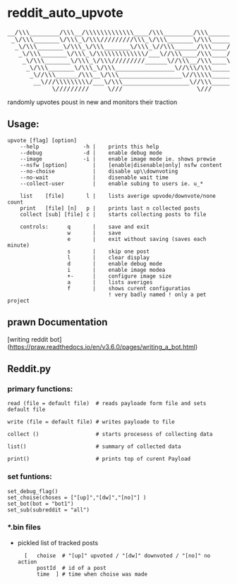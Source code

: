 # reddit\_auto\_upvote
<pre>
__/\\\________/\\\__/\\\\\\\\\\\\\____/\\\________/\\\_______/\\\\\_______/\\\\\\\\\\\\\\\__/\\\\\\\\\\\\\\\_        
 _\/\\\_______\/\\\_\/\\\/////////\\\_\/\\\_______\/\\\_____/\\\///\\\____\///////\\\/////__\/\\\///////////__       
  _\/\\\_______\/\\\_\/\\\_______\/\\\_\//\\\______/\\\____/\\\/__\///\\\________\/\\\_______\/\\\_____________      
   _\/\\\_______\/\\\_\/\\\\\\\\\\\\\/___\//\\\____/\\\____/\\\______\//\\\_______\/\\\_______\/\\\\\\\\\\\_____     
    _\/\\\_______\/\\\_\/\\\/////////______\//\\\__/\\\____\/\\\_______\/\\\_______\/\\\_______\/\\\///////______    
     _\/\\\_______\/\\\_\/\\\________________\//\\\/\\\_____\//\\\______/\\\________\/\\\_______\/\\\_____________   
      _\//\\\______/\\\__\/\\\_________________\//\\\\\_______\///\\\__/\\\__________\/\\\_______\/\\\_____________  
       __\///\\\\\\\\\/___\/\\\__________________\//\\\__________\///\\\\\/___________\/\\\_______\/\\\\\\\\\\\\\\\_ 
        ____\/////////_____\///____________________\///_____________\/////_____________\///________\///////////////__
</pre>
randomly upvotes poust in new and monitors their traction

## Usage:

```usage
upvote [flag] [option] 
	--help              -h |	prints this help
	--debug             -d |	enable debug mode
	--image             -i |	enable image mode ie. shows prewie
	--nsfw [option]        |	[enable|disenable|only] nsfw content
	--no-choise            |	disable up\\downvoting
	--no-wait              |	disenable wait time
	--collect-user         |	enable subing to users ie. u_*

	list    [file]       l |	lists averige upvode/downvote/none count
	print   [file] [n]   p |	prints last n collected posts 
	collect [sub] [file] c |	starts collecting posts to file
	
	controls:      q       |	save and exit
	               w       |	save
	               e       |	exit without saving (saves each minute)
	               s       |	skip one post
	               l       |	clear display
	               d       |	enable debug mode
	               i       |	enable image modea
	               +-      |	configure image size
	               a       |	lists averiges 
	               f       |	shows curent configuratios
	                        	! very badly named ! only a pet project
```



## prawn Documentation
 [writing reddit bot] (https://praw.readthedocs.io/en/v3.6.0/pages/writing_a_bot.html)




## Reddit.py
	

### primary functions:
	read (file = default file)  # reads payloade form file and sets default file

	write (file = default file) # writes payloade to file

	collect ()					# starts procesess of collecting data

	list()						# summary of collected data

	print()						# prints top of curent Payload


### set funtions:
	
	set_debug_flag()
	set_choise(choses = ["[up]","[dw]","[no]"] )
	set_bot(bot = "bot1")
	set_sub(subreddit = "all")

### \*.bin files
+ pickled list of tracked posts 

		[ 	choise 	# "[up]" upvoted / "[dw]" downvoted / "[no]" no action
			postId 	# id of a post
			time  ]	# time when choise was made
